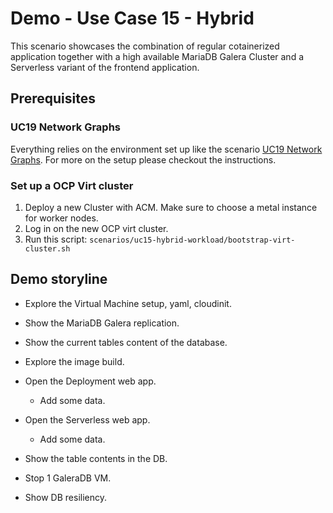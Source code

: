 # Demo - Use Case 15 - Hybrid

This scenario showcases the combination of regular cotainerized application
together with a high available MariaDB Galera Cluster and a Serverless variant
of the frontend application.

## Prerequisites

### UC19 Network Graphs

Everything relies on the environment set up like the scenario [UC19 Network
Graphs](../uc19-network-graphs/README.md). For more on the setup please checkout
the instructions.

### Set up a OCP Virt cluster

1. Deploy a new Cluster with ACM. Make sure to choose a metal instance for
   worker nodes.
2. Log in on the new OCP virt cluster.
3. Run this script: `scenarios/uc15-hybrid-workload/bootstrap-virt-cluster.sh`

## Demo storyline

- Explore the Virtual Machine setup, yaml, cloudinit.
- Show the MariaDB Galera replication.
- Show the current tables content of the database.

- Explore the image build.
- Open the Deployment web app.
    - Add some data.
- Open the Serverless web app.
    - Add some data.
- Show the table contents in the DB.

- Stop 1 GaleraDB VM.
- Show DB resiliency.
